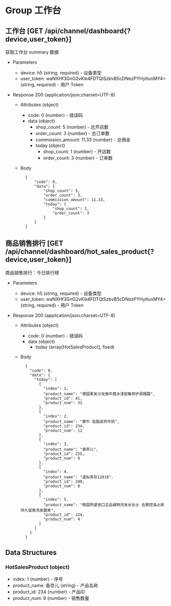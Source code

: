 # Group 工作台

## 工作台 [GET /api/channel/dashboard{?device,user_token}]
获取工作台 summary 数据

+ Parameters
    + device: h5 (string, required) - 设备类型
    + user_token: waNXHf3GnG2vKik4FDTQISzbvB5cDNezPYHytlunMY4= (string, required) - 用户 Token

+ Response 200 (application/json;charset=UTF-8)
    + Attributes (object)
        + code: 0 (number) - 错误码
        + data (object)
            + shop_count: 5 (number) - 总开店数
            + order_count: 3 (number) - 总订单数
            + commission_amount: 11.33 (number) - 总佣金
            + today (object)
                + shop_count: 1 (number) - 开店数
                + order_count: 3 (number) - 订单数
    + Body

            {
                "code": 0,
                "data": {
                    "shop_count": 5,
                    "order_count": 3,
                    "commission_amount": 11.33,
                    "today": {
                        "shop_count": 1,
                        "order_count": 3
                    }
                }
            }


## 商品销售排行 [GET /api/channel/dashboard/hot_sales_product{?device,user_token}]
商品销售排行：今日排行榜

+ Parameters
    + device: h5 (string, required) - 设备类型
    + user_token: waNXHf3GnG2vKik4FDTQISzbvB5cDNezPYHytlunMY4= (string, required) - 用户 Token

+ Response 200 (application/json;charset=UTF-8)
    + Attributes (object)
        + code: 0 (number) - 错误码
        + data (object)
            + today (array[HotSalesProduct], fixed)
    + Body

            {
              "code": 0,
              "data": {
                "today": [
                  {
                    "index": 1,
                    "product_name": "德国美发沙龙施华蔻水漾密集修护调理霜",
                    "product_id": 41,
                    "product_num": 31
                  },
                  {
                    "index": 2,
                    "product_name": "蒙牛 低脂高钙牛奶",
                    "product_id": 234,
                    "product_num": 12
                  },
                  {
                    "index": 3,
                    "product_name": "香奈儿",
                    "product_id": 225,
                    "product_num": 9
                  },
                  {
                    "index": 4,
                    "product_name": "虚拟库存12018",
                    "product_id": 240,
                    "product_num": 8
                  },
                  {
                    "index": 5,
                    "product_name": "韩国所望进口正品植物洗发水女士 去屑控油止痒持久留香洗发露男",
                    "product_id": 224,
                    "product_num": 4
                  }
                ]
              }
            }

## Data Structures
### HotSalesProduct (object)
+ index: 1 (number) - 序号
+ product_name: 香奈儿 (string) - 产品名称
+ product_id: 234 (number) - 产品ID
+ product_num: 9 (number) - 销售数量

